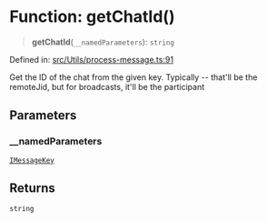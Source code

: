 # Function: getChatId()

> **getChatId**(`__namedParameters`): `string`

Defined in: [src/Utils/process-message.ts:91](https://github.com/Fokusdotid/Baileys/blob/8399cb6fd4e55090cdf57b06ffaae3e8a88880fe/src/Utils/process-message.ts#L91)

Get the ID of the chat from the given key.
Typically -- that'll be the remoteJid, but for broadcasts, it'll be the participant

## Parameters

### \_\_namedParameters

[`IMessageKey`](../namespaces/proto/interfaces/IMessageKey.md)

## Returns

`string`
